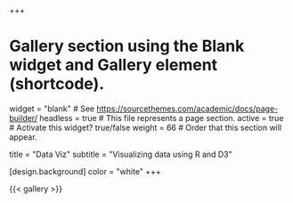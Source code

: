 +++
# Gallery section using the Blank widget and Gallery element (shortcode).
widget = "blank"  # See https://sourcethemes.com/academic/docs/page-builder/
headless = true  # This file represents a page section.
active = true  # Activate this widget? true/false
weight = 66  # Order that this section will appear.

title = "Data Viz"
subtitle = "Visualizing data using R and D3"

[design.background]
  color = "white"
+++

{{< gallery >}}